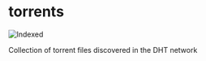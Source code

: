 torrents 
========
![Indexed](https://img.shields.io/badge/indexed-181805-blue)

Collection of torrent files discovered in the DHT network
